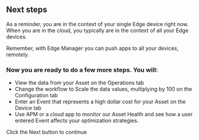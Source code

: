 ## Next steps

As a reminder, you are in the context of your single Edge device right now.    When you are in the cloud, you typically are in the context of all your Edge devices.

Remember, with Edge Manager you can push apps to all your devices, remotely.

### Now you are ready to do a few more steps.  You will:

- View the data from your Asset on the Operations tab
- Change the workflow to Scale the data values, multiplying by 100 on the Configuration tab
- Enter an Event that represents a high dollar cost for your Asset on the Device tab
- Use APM or a cloud app to monitor our Asset Health and see how a user entered Event affects your optimization strategies.  

Click the Next button to continue
